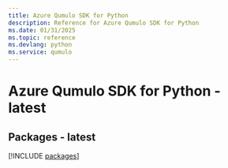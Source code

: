 ```yaml
---
title: Azure Qumulo SDK for Python
description: Reference for Azure Qumulo SDK for Python
ms.date: 01/31/2025
ms.topic: reference
ms.devlang: python
ms.service: qumulo
---
```

# Azure Qumulo SDK for Python - latest
## Packages - latest
[!INCLUDE [packages](qumulo-index.md)]